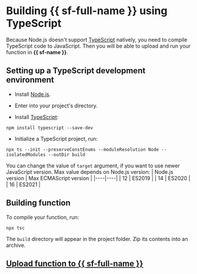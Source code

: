 
  
# Building {{ sf-full-name }} using TypeScript

Because Node.js doesn't support [TypeScript](https://www.typescriptlang.org/) natively, you need to compile TypeScript code to JavaScript. Then you will be able to upload and run your function in **{{ sf-name }}**.

## Setting up a TypeScript development environment
- Install [Node.js](https://nodejs.org/ru/).

- Enter into your project's directory.
- Install [TypeScript](https://www.typescriptlang.org/download):
```
npm install typescript --save-dev
```

- Initialize a TypeScript project, run:
```
npx ts --init --preserveConstEnums --moduleResolution Node --isolatedModules --outDir build
```

You can change the value of `target` argument, if you want to use newer JavaScript version. Max value depends on Node.js version:
| Node.js version | Max ECMAScript version |
|----|----|
| 12 | ES2019 |
| 14 | ES2020 |
| 16 | ES2021 |

 ## Building function
  To compile your function, run:
 ```
npx tsc
 ```

The `build` directory will appear in the project folder. Zip its contents into an archive.

## [Upload function to {{ sf-full-name }}](../operations/function/version-manage.md)
